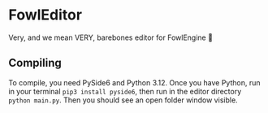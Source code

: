 # FowlEditor
Very, and we mean VERY, barebones editor for FowlEngine 😬

## Compiling
To compile, you need PySide6 and Python 3.12. Once you have Python, run in your terminal `pip3 install pyside6`, then run in the editor directory `python main.py`. Then you should see an open folder window visible.